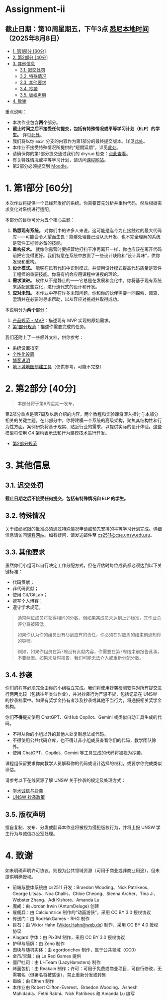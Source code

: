 # Assignment-ii <!-- omit in toc -->

## 截止日期：第10周星期五，下午3点 [悉尼本地时间](https://www.timeanddate.com/worldclock/australia/sydney)（2025年8月8日）

- [1. 第1部分 \[60分\]](#1-part-1-60-marks)
- [2. 第2部分 \[40分\]](#2-part-2-40-marks)
- [3. 其他信息](#3-other-information)
  - [3.1. 迟交处罚](#31-late-penalties)
  - [3.2. 特殊情况](#32-extenuating-circumstances)
  - [3.3. 其他要求](#33-other-expectations)
  - [3.4. 抄袭](#34-plagiarism)
  - [3.5. 版权声明](#35-copyright-notice)
- [4. 致谢](#4-credits)

重点说明：

- 本次作业包含**两个**部分。
- **截止时间之后不接受任何提交，包括有特殊情况或平等学习计划（ELP）的学生。** 详见[此处](#3-other-information)。
- 我们将以你 `main` 分支的内容作为第1部分的最终提交版本。详见[此处](#3-other-information)。
- 本作业不接受特殊情况所提供的“短期延期”。详见[此处](#32-extenuating-circumstances)。
- 请确保你的第1部分提交通过我们的 dryrun 检查：[点此查看](./part-1/Part1_Specification.md#63-dryruns)。
- 有关特殊情况或平等学习计划，请访问[课程网站](https://cgi.cse.unsw.edu.au/~cs2511/25T2/els-spec-cons)。
- 第2部分必须提交到 [Moodle](https://moodle.telt.unsw.edu.au/mod/turnitintooltwo/view.php?id=7987670)。

# 1. 第1部分 [60分]

本次作业将提供一个已经开发好的系统。你需要首先分析并重构代码，然后根据需求变化对系统进行适配。

本部分的目标可分为五个核心主题：

1. **熟悉现有系统。** 对你们中的许多人来说，这可能是迄今为止接触过的最大代码库——可能会令人望而生畏！能够处理自己没从头开发、也不完全理解的系统是软件工程师必备的技能。
2. **重构技术。** 就像你露营时要把营地打扫干净再离开一样，你也应该在离开代码前把它变得更好。我们特意在系统中放置了一些设计缺陷和“设计异味”，供你发现和重构。
3. **设计模式。** 能够在已有代码中识别模式，并使用设计模式提高代码质量是软件工程师的重要技能。你将有机会应用课程中讲授的理论。
4. **需求演进。** 软件从不是静止的——它总是在发展和变化中。你将基于现有系统来适配这些变化，进行迭代式的设计和开发。
5. **应对未知。** 本作业中存在许多未知问题，你和你的伙伴需要一同探索、调查、澄清并在必要时寻求帮助，以从容应对挑战并取得成功。

本说明分为**两个**部分：

1. [产品规范 - MVP](./part-1/MVP.md)：描述现有 MVP 实现的原始需求。
2. [第1部分规范](./part-1/Part1_Specification.md)：描述你需要完成的任务。

我们还附上了一些额外文档，供你参考：

- [系统设置指南](./part-1/Setup.md)
- [个性化设置](./part-1/Customisations.md)
- [博客说明](./part-1/Blog_Instructions.md)
- [地下城地图创建工具](https://cs2511-dungeonmania-map-generator.vercel.app)（仅供参考，可能不完整）

# 2. 第2部分 [40分]

> 本部分将于第8周星期一发布。

第2部分重点是第7周及以后介绍的内容。两个教程和实验课将深入探讨与本部分相关的关键主题。在此部分中，你将建模一个系统的高级架构，聚焦其结构性和行为性方面。案例研究将基于现实、贴近行业的需求，以提供实际的设计体验。这些模型将使用 C4 架构表示法和行为建模技术进行开发。

- [第2部分规范](./part-2/Part2_Specification.md)

# 3. 其他信息

## 3.1. 迟交处罚

**截止日期之后不接受任何提交，包括有特殊情况和 ELP 的学生。**

## 3.2. 特殊情况

关于成绩宽限的批准必须通过特殊情况申请或预先安排的平等学习计划完成。详细信息请访问[课程网站](https://cgi.cse.unsw.edu.au/~cs2511/25T2/els-spec-cons#23-assignment-ii)。如有疑问，请发送邮件至 [cs2511@cse.unsw.edu.au](mailto:cs2511@cse.unsw.edu.au)。

## 3.3. 其他要求

虽然你们小组可以自行决定工作分配方式，但在评估时每位成员都必须达到以下关键标准：

- 代码贡献；
- 非代码贡献；
- 使用 Git/GitLab；
- 撰写个人博客；
- 遵守学术规范。

> 通常两位成员将获得相同的分数，但如果某成员未达到上述标准，其作业总评分将被降低。
>
> 如果你认为你的组员没有尽到应有的责任，你必须在对应周的结束前通知你的导师。
>
> 例如，如果你组员在第7周没有贡献内容，你需要在第7周结束前报告此事。不要延迟。如果未及时报告，我们可能无法介入或重新分配分数。

## 3.4. 抄袭

你们的程序必须完全由你的小组独立完成。我们将使用抄袭检测软件对所有提交进行两两比较（包括往年类似作业），并对抄袭行为严惩不贷，包括记录在 UNSW 的抄袭档案中。如果有奖学金持有者涉及抄袭或其他不当行为，将通报相关奖学金机构。

你们**不得**提交使用 ChatGPT、GitHub Copilot、Gemini 或类似自动工具生成的代码。

- 不得从你的小组以外的其他人处复制想法或代码。
- 不得使用公共代码仓库，也不得让非小组成员查看你们的代码，教学团队除外。
- 使用 ChatGPT、Copilot、Gemini 等工具生成的代码将被视为抄袭。

课程组保留要求你向教学人员解释你的代码或设计选择的权利，或要求你完成类似评估。

请参考以下在线资源了解 UNSW 关于抄袭的规定及处理方式：

- [学术诚信与抄袭](https://www.student.unsw.edu.au/plagiarism/integrity)
- [UNSW 抄袭政策](https://www.unsw.edu.au/content/dam/pdfs/governance/policy/2022-01-policies/plagiarismpolicy.pdf)

## 3.5. 版权声明

擅自复制、发布、分发或翻译本作业将被视为侵犯版权行为，并将上报 UNSW 学生行为与诚信办公室处理。

# 4. 致谢

如未明确声明许可协议，则视为公共领域资源（可用于商业或非商业用途），但未提供明确授权。

- 前端与整体系统由 cs2511 开发：Braedon Wooding、Nick Patrikeos、George Litsas、Noa Challis、Chloe Cheong、Sienna Archer、Tina Ji、Webster Zhang、Adi Kishore、Amanda Lu
- 魔戒：由 Jordan Irwin (AntumDeluge) 创建
- 雇佣兵：由 Calciumtrice 制作的“动画游侠”，采用 CC BY 3.0 授权协议
- 传送门：由 RodHakGames - RHG 制作
- 巨石：由 Viktor Hahn (Viktor.Hahn@web.de) 制作，采用 CC BY 4.0 授权协议
- Alagard 字体：由 Pix3M 制作，采用 CC BY 3.0 授权协议
- 护甲与盾牌：由 Zeno 制作
- 图块与随机实体：由 egordorichev 制作，属于公共领域（CC0）
- 金币/宝藏：由 La Red Games 提供
- 僵尸吐司：由 LHTeam (LazyHamsters) 制作
- 烤面包机：由 Reakain 制作；许可：可用于免费或商业项目，可自行修改，无需署名（但署名将被感谢），禁止重新分发或转售
- 蜘蛛：由 Elthen 制作
- 本作业由 Robert Clifton-Everest、Braedon Wooding、Ashesh Mahidadia、Fethi Rabhi、Nick Patrikeos 和 Amanda Lu 编写
